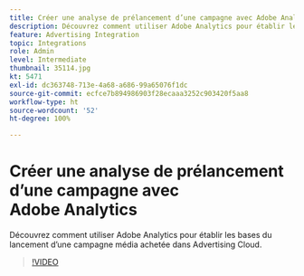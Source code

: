 ```yaml
---
title: Créer une analyse de prélancement d’une campagne avec Adobe Analytics
description: Découvrez comment utiliser Adobe Analytics pour établir les bases du lancement d’une campagne média achetée dans Advertising Cloud.
feature: Advertising Integration
topic: Integrations
role: Admin
level: Intermediate
thumbnail: 35114.jpg
kt: 5471
exl-id: dc363748-713e-4a68-a686-99a65076f1dc
source-git-commit: ecfce7b894986903f28ecaaa3252c903420f5aa8
workflow-type: ht
source-wordcount: '52'
ht-degree: 100%

---
```


# Créer une analyse de prélancement d’une campagne avec Adobe Analytics

Découvrez comment utiliser Adobe Analytics pour établir les bases du lancement d’une campagne média achetée dans Advertising Cloud.

>[!VIDEO](https://video.tv.adobe.com/v/35114/?quality=12&learn=on)
